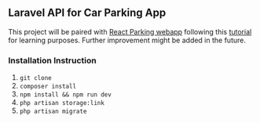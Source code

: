 ## Laravel API for Car Parking App
This project will be paired with [React Parking webapp](https://github.com/azri-cs/react-parking) following this [tutorial](https://laraveldaily.com/course/build-laravel-api-step-by-step) for learning purposes. Further improvement might be added in the future.

### Installation Instruction
1. `git clone`
2. `composer install`
3. `npm install && npm run dev`
4. `php artisan storage:link`
5. `php artisan migrate`
